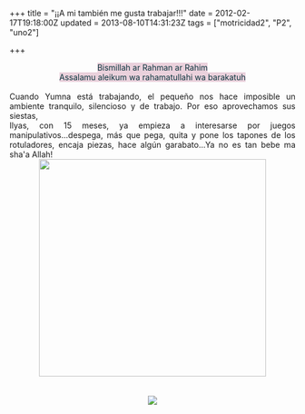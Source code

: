 +++
title = "¡¡A mi también me gusta trabajar!!!"
date = 2012-02-17T19:18:00Z
updated = 2013-08-10T14:31:23Z
tags = ["motricidad2", "P2", "uno2"]

+++

<div dir="ltr" style="text-align: left;" trbidi="on"><div style="text-align: center;"><span style="background-color: #ead1dc; color: #0c343d;">Bismillah ar Rahman ar Rahim</span></div><div style="text-align: center;"><span style="background-color: #ead1dc; color: #0c343d;">Assalamu aleikum wa rahamatullahi wa barakatuh</span></div><div class="separator" style="clear: both; text-align: center;"><br /></div><div style="text-align: justify;">Cuando Yumna está trabajando, el pequeño nos hace imposible un ambiente tranquilo, silencioso y de trabajo. Por eso aprovechamos sus siestas,<br />Ilyas, con 15 meses, ya empieza a interesarse por juegos manipulativos...despega, más que pega, quita y pone los tapones de los rotuladores, encaja piezas, hace algún garabato...Ya no es tan bebe ma sha'a Allah!</div><div class="separator" style="clear: both; text-align: center;"><a href="http://4.bp.blogspot.com/-Vmp2aKHqNzs/UgGQBNDcr5I/AAAAAAAAE_c/Uani3u7V7T8/s1600/cats5.jpg" imageanchor="1" style="margin-left: 1em; margin-right: 1em;"><img border="0" height="383" src="http://4.bp.blogspot.com/-Vmp2aKHqNzs/UgGQBNDcr5I/AAAAAAAAE_c/Uani3u7V7T8/s400/cats5.jpg" width="400" /></a></div><div class="separator" style="clear: both; text-align: justify;"><br /></div><div class="separator" style="clear: both; text-align: justify;"><br /></div><div class="separator" style="clear: both; text-align: center;"></div><div class="separator" style="clear: both; text-align: center;"><a href="http://2.bp.blogspot.com/--oBMotINPug/TtlbInYcvkI/AAAAAAAAAZk/XHRrAOEHfHc/s1600/assalam2.png" imageanchor="1" style="margin-left: 1em; margin-right: 1em;"><img border="0" src="http://2.bp.blogspot.com/--oBMotINPug/TtlbInYcvkI/AAAAAAAAAZk/XHRrAOEHfHc/s1600/assalam2.png" /></a></div><br /></div>
